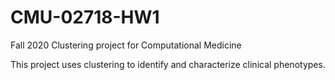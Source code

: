 # CMU-02718-HW1
Fall 2020 Clustering project for Computational Medicine

This project uses clustering to identify and characterize clinical phenotypes.
